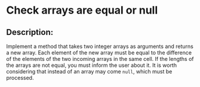 # Check arrays are equal or null

## Description:

Implement a method that takes two integer arrays as arguments and returns a new array. Each element of the new array must be equal to the difference of the elements of the two incoming arrays in the same cell. If the lengths of the arrays are not equal, you must inform the user about it. It is worth considering that instead of an array may come `null`, which must be processed.


